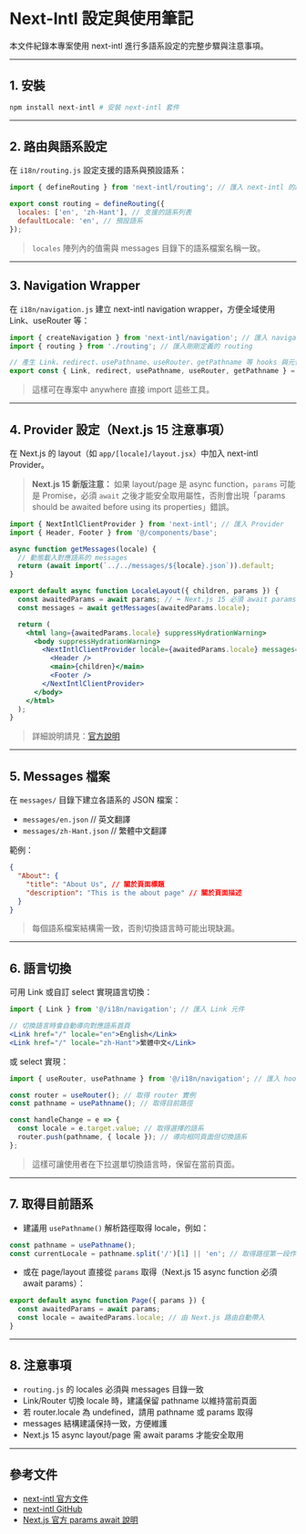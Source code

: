 # Next-Intl 設定與使用筆記

本文件紀錄本專案使用 next-intl 進行多語系設定的完整步驟與注意事項。

---

## 1. 安裝

```bash
npm install next-intl # 安裝 next-intl 套件
```

---

## 2. 路由與語系設定

在 `i18n/routing.js` 設定支援的語系與預設語系：

```js
import { defineRouting } from 'next-intl/routing'; // 匯入 next-intl 的路由定義工具

export const routing = defineRouting({
  locales: ['en', 'zh-Hant'], // 支援的語系列表
  defaultLocale: 'en', // 預設語系
});
```

> `locales` 陣列內的值需與 messages 目錄下的語系檔案名稱一致。

---

## 3. Navigation Wrapper

在 `i18n/navigation.js` 建立 next-intl navigation wrapper，方便全域使用 Link、useRouter 等：

```js
import { createNavigation } from 'next-intl/navigation'; // 匯入 navigation 工具
import { routing } from './routing'; // 匯入剛剛定義的 routing

// 產生 Link、redirect、usePathname、useRouter、getPathname 等 hooks 與元件
export const { Link, redirect, usePathname, useRouter, getPathname } = createNavigation(routing);
```

> 這樣可在專案中 anywhere 直接 import 這些工具。

---

## 4. Provider 設定（Next.js 15 注意事項）

在 Next.js 的 layout（如 `app/[locale]/layout.jsx`）中加入 next-intl Provider。

> **Next.js 15 新版注意：**
> 如果 layout/page 是 async function，`params` 可能是 Promise，必須 `await` 之後才能安全取用屬性，否則會出現「params should be awaited before using its properties」錯誤。

```jsx
import { NextIntlClientProvider } from 'next-intl'; // 匯入 Provider
import { Header, Footer } from '@/components/base';

async function getMessages(locale) {
  // 動態載入對應語系的 messages
  return (await import(`../../messages/${locale}.json`)).default;
}

export default async function LocaleLayout({ children, params }) {
  const awaitedParams = await params; // ⬅️ Next.js 15 必須 await params
  const messages = await getMessages(awaitedParams.locale);

  return (
    <html lang={awaitedParams.locale} suppressHydrationWarning>
      <body suppressHydrationWarning>
        <NextIntlClientProvider locale={awaitedParams.locale} messages={messages}>
          <Header />
          <main>{children}</main>
          <Footer />
        </NextIntlClientProvider>
      </body>
    </html>
  );
}
```

> 詳細說明請見：[官方說明](https://nextjs.org/docs/messages/sync-dynamic-apis)

---

## 5. Messages 檔案

在 `messages/` 目錄下建立各語系的 JSON 檔案：

- `messages/en.json` // 英文翻譯
- `messages/zh-Hant.json` // 繁體中文翻譯

範例：

```json
{
  "About": {
    "title": "About Us", // 關於頁面標題
    "description": "This is the about page" // 關於頁面描述
  }
}
```

> 每個語系檔案結構需一致，否則切換語言時可能出現缺漏。

---

## 6. 語言切換

可用 Link 或自訂 select 實現語言切換：

```jsx
import { Link } from '@/i18n/navigation'; // 匯入 Link 元件

// 切換語言時會自動導向對應語系首頁
<Link href="/" locale="en">English</Link>
<Link href="/" locale="zh-Hant">繁體中文</Link>
```

或 select 實現：

```jsx
import { useRouter, usePathname } from '@/i18n/navigation'; // 匯入 hooks

const router = useRouter(); // 取得 router 實例
const pathname = usePathname(); // 取得目前路徑

const handleChange = e => {
  const locale = e.target.value; // 取得選擇的語系
  router.push(pathname, { locale }); // 導向相同頁面但切換語系
};
```

> 這樣可讓使用者在下拉選單切換語言時，保留在當前頁面。

---

## 7. 取得目前語系

- 建議用 `usePathname()` 解析路徑取得 locale，例如：

```js
const pathname = usePathname();
const currentLocale = pathname.split('/')[1] || 'en'; // 取得路徑第一段作為語系
```

- 或在 page/layout 直接從 `params` 取得（Next.js 15 async function 必須 await params）：

```js
export default async function Page({ params }) {
  const awaitedParams = await params;
  const locale = awaitedParams.locale; // 由 Next.js 路由自動帶入
}
```

---

## 8. 注意事項

- `routing.js` 的 locales 必須與 messages 目錄一致
- Link/Router 切換 locale 時，建議保留 pathname 以維持當前頁面
- 若 router.locale 為 undefined，請用 pathname 或 params 取得
- messages 結構建議保持一致，方便維護
- Next.js 15 async layout/page 需 await params 才能安全取用

---

## 參考文件

- [next-intl 官方文件](https://next-intl-docs.vercel.app/)
- [next-intl GitHub](https://github.com/amannn/next-intl)
- [Next.js 官方 params await 說明](https://nextjs.org/docs/messages/sync-dynamic-apis)

